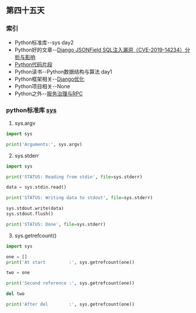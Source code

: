 ## 第四十五天
### 索引
- Python标准库--sys day2
- Python好的文章--[Django JSONField SQL注入漏洞（CVE-2019-14234）分析与影响](https://www.leavesongs.com/PENETRATION/django-jsonfield-cve-2019-14234.html)
- [Python代码片段](day45.py)
- Python读书--Python数据结构与算法 day1
- Python框架相关--[Django优化](https://zhu327.github.io/2017/04/21/django-%E4%BC%98%E5%8C%96%E6%9D%82%E8%B0%88/)
- Python项目相关--None
- Python之外--[服务治理与RPC](https://zhu327.github.io/2018/03/24/%E6%9C%8D%E5%8A%A1%E6%B2%BB%E7%90%86%E4%B8%8Erpc/)
### python标准库 [sys](https://pymotw.com/3/sys/index.html)
1. sys.argv
```python
import sys

print('Arguments:', sys.argv)
```
2. sys.stderr
```python
import sys

print('STATUS: Reading from stdin', file=sys.stderr)

data = sys.stdin.read()

print('STATUS: Writing data to stdout', file=sys.stderr)

sys.stdout.write(data)
sys.stdout.flush()

print('STATUS: Done', file=sys.stderr)
```
3. sys.getrefcount()
```python
import sys

one = []
print('At start         :', sys.getrefcount(one))

two = one

print('Second reference :', sys.getrefcount(one))

del two

print('After del        :', sys.getrefcount(one))
```
